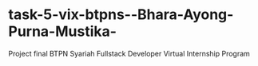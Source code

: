 # task-5-vix-btpns--Bhara-Ayong-Purna-Mustika-
Project final BTPN Syariah Fullstack Developer Virtual Internship Program
